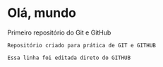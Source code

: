 # Olá, mundo
 Primeiro repositório do Git e GitHub

    Repositório criado para prática de GIT e GITHUB

    Essa linha foi editada direto do GITHUB
